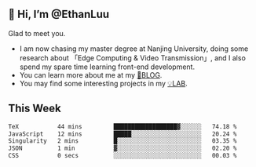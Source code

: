 ## 👋 Hi, I’m @EthanLuu

Glad to meet you.

- I am now chasing my master degree at Nanjing University, doing some research about 「Edge Computing & Video Transmission」, and I also spend my spare time learning front-end development.
- You can learn more about me at my [📝BLOG](https://blog.ethanloo.cn).
- You may find some interesting projects in my [💡LAB](https://lab.ethanloo.cn).

## This Week
<!--START_SECTION:waka-->

```txt
TeX           44 mins         ██████████████████▓░░░░░░   74.18 %
JavaScript    12 mins         █████░░░░░░░░░░░░░░░░░░░░   20.24 %
Singularity   2 mins          █░░░░░░░░░░░░░░░░░░░░░░░░   03.35 %
JSON          1 min           ▓░░░░░░░░░░░░░░░░░░░░░░░░   02.20 %
CSS           0 secs          ░░░░░░░░░░░░░░░░░░░░░░░░░   00.03 %
```

<!--END_SECTION:waka-->
